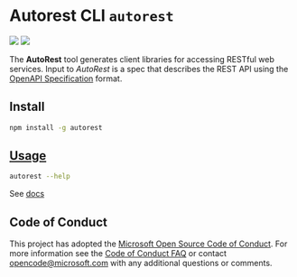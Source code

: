 # Autorest CLI `autorest`

![](https://img.shields.io/npm/v/autorest) ![](https://img.shields.io/npm/v/autorest/next)

The **AutoRest** tool generates client libraries for accessing RESTful web services. Input to _AutoRest_ is a spec that describes the REST API using the [OpenAPI Specification](https://github.com/OAI/OpenAPI-Specification) format.

## Install

```bash
npm install -g autorest
```

## [Usage](docs)

```bash
autorest --help
```

See [docs][docs]

[docs]: https://github.com/Azure/autorest/tree/main/docs

## Code of Conduct

This project has adopted the [Microsoft Open Source Code of Conduct](https://opensource.microsoft.com/codeofconduct/). For more information see the [Code of Conduct FAQ](https://opensource.microsoft.com/codeofconduct/faq/) or contact [opencode@microsoft.com](mailto:opencode@microsoft.com) with any additional questions or comments.

